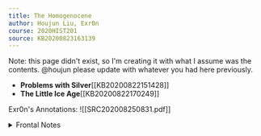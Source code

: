 ```yaml
---
title: The Homogenocene
author: Houjun Liu, Exr0n
course: 2020HIST201
source: KB20200823163139
---
```


Note: this page didn't exist, so I'm creating it with what I assume was the contents. @houjun please update with whatever you had here previously.

- **Problems with Silver**[[KB20200822151428]]
- **The Little Ice Age**[[KB20200822170249]]

Exr0n's Annotations: ![[SRC202008250831.pdf]]
<details>
	<summary>Frontal Notes</summary>
	
**How spanish conquest in the americas caused an influx of wealth and the little ice age, which dragged everyone down and allowed western countries to take over as predoinant world powers.

Lots of silver went to spain, caused wars and spread around. This, along with cold, caused famines and infighting everywhere.
Eventually the western states took power?

Basically, massive redistribution of wealth and power shifts in the 17-19th century.

Claims:
	- Spanish conquest caused the little ice age
	- conquest caused the turn of power from eastern to western countries
	- flow of money tells who has power
	- Mexico city has modern problems
Questions:
	- How did the western countries take power?
Contents:
	1. how spanish silver spread
	1. this tells who has power (natives americans collapse)
	1. spanish silver goes to war
	1. spain economic collapse
	1. Silver floods everywhere
	1. inflation
	1. commoners can't afford food and revolt
	1. little ice age causes, see [[KB20200822170249]]
	1. how slave trade started
		1. fewer trees 
		1. more mosquitos 
		1. malaria 
		1. no voluntary workers 
		1. slave trade
	1. mexico city is a jumble of cultures
	1. silver in china causes debt like spain
		1. economic collapse
		1. canabilism
		1. new dynasty (Qing)
	1. Final claim: **All that led to modern western power**
	
</details>
